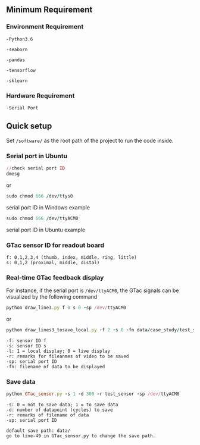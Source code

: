 
## Minimum Requirement

### Environment Requirement
```
-Python3.6

-seaborn

-pandas

-tensorflow

-sklearn
```
### Hardware Requirement
```
-Serial Port
```
## Quick setup
Set  ```/software/``` as the root path of the project to run the code inside.
### Serial port in Ubuntu
```ruby
//check serial port ID
dmesg
```
or
```ruby
sudo chmod 666 /dev/ttys0 
```
serial port ID in Windows example
```ruby
sudo chmod 666 /dev/ttyACM0 
```
serial port ID in Ubuntu example
### GTac sensor ID for readout board
```
f: 0,1,2,3,4 (thumb, index, middle, ring, little)
s: 0,1,2 (proximal, middle, distal)
```
### Real-time GTac feedback display
For instance, if the serial port is ```/dev/ttyACM0```, the GTac signals can be visualized by the following command
```ruby
python draw_line3.py f 0 s 0 -sp /dev/ttyACM0
```
or
```ruby
python draw_lines3_tosave_local.py -f 2 -s 0 -fn data/case_study/test_sensor_300_GTAC_Gripper20220420_172845.csv -l 0 -r test -sp /dev/ttyACM0
```
```
-f: sensor ID f
-s: sensor ID s
-l: 1 = local display; 0 = live display
-r: remarks for fileanmes of video to be saved
-sp: serial port ID
-fn: filename of data to be displayed
```
### Save data
```ruby
python GTac_sensor.py -s 1 -d 300 -r test_sensor -sp /dev/ttyACM0
```
```
-s: 0 = not to save data; 1 = to save data
-d: number of datapoint (cycles) to save
-r: remarks of filename of data
-sp: serial port ID
```
```
default save path: data/
go to line-49 in GTac_sensor.py to change the save path.
```
